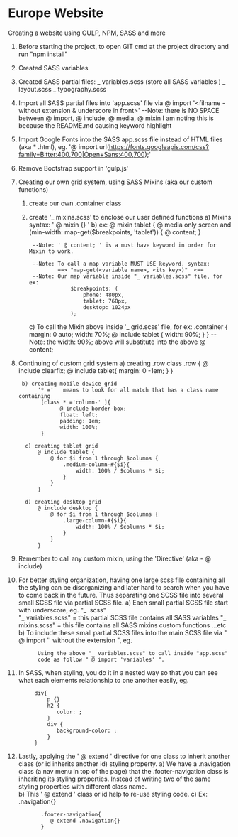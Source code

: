 # Europe Website
Creating a website using GULP, NPM, SASS and more

1) Before starting the project, to open GIT cmd at the project directory and
   run "npm install"

2) Created SASS variables

3) Created SASS partial files:
     _ variables.scss (store all SASS variables )
     _ layout.scss
     _ typography.scss

4) Import all SASS partial files into 'app.scss' file via
   @ import '<filname - without extension & underscore in front>'
   --Note: there is NO SPACE between @ import, @ include, @ media, @ mixin
           I am noting this is because the README.md causing keyword highlight

5) Import Google Fonts into the SASS app.scss file instead of HTML files
   (aka * .html), eg.
   '@ import url(https://fonts.googleapis.com/css?family=Bitter:400,700|Open+Sans:400,700);'

6) Remove Bootstrap support in 'gulp.js'

7) Creating our own grid system, using SASS Mixins (aka our custom functions)
    1) create our own .container class
    2) create '_ mixins.scss' to enclose our user defined functions
         a) Mixins syntax: ' @ mixin <name>{} '
         b) ex:
              @ mixin tablet {
                 @ media only screen and (min-width: map-get($breakpoints, 'tablet')) {
                    @ content;
              }

            --Note: ' @ content; ' is a must have keyword in order for Mixin to work.   

            --Note: To call a map variable MUST USE keyword, syntax:
                    ==> "map-get(<variable name>, <its key>)"  <==
            --Note: Our map variable inside "_ variables.scss" file, for ex:
                        $breakpoints: (
                            phone: 480px,
                            tablet: 768px,
                            desktop: 1024px
                        );    

         c) To call the Mixin above inside '_ grid.scss' file, for ex:
                .container {
                    margin: 0 auto;
                    width: 70%;
                    @ include tablet {
                         width: 90%;
                    }
                }
                --Note: the width: 90%; above will substitute into the above
                        @ content;

8) Continuing of custom grid system
        a) creating .row class
              .row {
                  @ include clearfix;
                  @ include tablet{
                       margin: 0 -1em;
                  }
              }

        b) creating mobile device grid
             '* ='   means to look for all match that has a class name containing
              [class * ='column-' ]{
                    @ include border-box;
                    float: left;
                    padding: 1em;
                    width: 100%;
              }

         c) creating tablet grid
             @ include tablet {
                 @ for $i from 1 through $columns {
                     .medium-column-#{$i}{
                         width: 100% / $columns * $i;
                     }
                 }
             }

         d) creating desktop grid
             @ include desktop {
                 @ for $i from 1 through $columns {
                     .large-column-#{$i}{
                         width: 100% / $columns * $i;
                     }
                 }
             }


9) Remember to call any custom mixin, using the 'Directive' (aka -  @ include)

10) For better styling organization, having one large scss file containing all
    the styling can be disorganizing and later hard to search when you have to
    come back in the future.  Thus separating one SCSS file into several small
    SCSS file via partial SCSS file.
        a) Each small partial SCSS file start with underscore,
           eg.  "_ <file name>.scss"  
                "_ variables.scss" = this partial SCSS file contains
                                     all SASS variables
                "_ mixins.scss" = this file contains all SASS mixins custom
                                  functions
                ...etc
        b) To include these small partial SCSS files into the main SCSS file via
              " @ import '<filename>' without the extension ", eg.

              Using the above "_ variables.scss" to call inside "app.scss"
              code as follow " @ import 'variables' ".

11) In SASS, when styling, you do it in a nested way so that you can see what
             each elements relationship to one another easily, eg.

             div{
                 p {}
                 h2 {
                    color: ;   
                 }
                 div {
                    background-color: ;
                 }
             }

12) Lastly, applying the ' @ extend ' directive for one class to inherit
            another class (or id inherits another id) styling property.
        a) We have a .navigation class (a nav menu in top of the page) that
              the .footer-navigation class is inheriting its styling properties.
              Instead of writing two of the same styling properties with
              different class name.  
        b) This ' @ extend ' class or id help to re-use styling code.
        c) Ex: .navigation{}   

               .footer-navigation{
                  @ extend .navigation{}
               }

